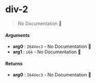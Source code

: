 # div\-2

> No Documentation 🚧

#### Arguments

- **arg0** : `I64Vec3` \- No Documentation 🚧
- **arg1** : `i64` \- No Documentation 🚧

#### Returns

- **arg0** : `I64Vec3` \- No Documentation 🚧